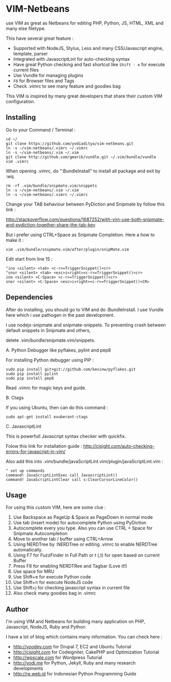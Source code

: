VIM-Netbeans
=============

use VIM as great as Netbeans for editing PHP, Python, JS, HTML, XML and many else filetype.

This have several great feature :

- Supported with NodeJS, Stylus, Less and many CSS/Javascript engine, template, parser 
- Integrated with JavascriptLint for auto-checking syntax 
- Have great Python checking and fast shortcut like `Shift - e` for execute current files
- Use Vundle for managing plugins
- `F8` for Browser files and Tags
- Check .vimrc to see many feature and goodies bag


This VIM is inspired by many great developers that share their custom VIM configuration.


Installing
-----------

Go to your Command / Terminal : 

    cd ~/
    git clone https://github.com/yodiaditya/vim-netbeans.git 
    ln -s ~/vim-netbeans/.vimrc ~/.vimrc
    ln -s ~/vim-netbeans/.vim ~/.vim
    git clone http://github.com/gmarik/vundle.git ~/.vim/bundle/vundle
    vim .vimrc 

When opening .vimrc, do ":BundleInstall" to install all package and exit by :wq.

    rm -rf .vim/bundle/snipmate.vim/snippets
    ln -s ~/vim-netbeans/.vim ~/.vim
    ln -s ~/vim-netbeans/.vimrc ~/.vimrc

Change your TAB behaviour between PyDiction and Snipmate by follow this link :

http://stackoverflow.com/questions/1687252/with-vim-use-both-snipmate-and-pydiction-together-share-the-tab-key

But i prefer using CTRL+Space as Snipmate Completion. Here a how to make it :

`vim .vim/bundle/snipmate.vim/after/plugin/snipMate.vim`

Edit start from line 15 :

    "ino <silent> <tab> <c-r>=TriggerSnippet()<cr>
    "snor <silent> <tab> <esc>i<right><c-r>=TriggerSnippet()<cr>
    ino <silent> <C-Space> <c-r>=TriggerSnippet()<cr>
    snor <silent> <C-Space> <esc>i<right><c-r>=TriggerSnippet()<CR>


Dependencies
------------

After do installing, you should go to VIM and do :BundleInstall. I use Vundle here which i use pathogen in the past development.

I use nodejs-snipmate and snipmate-snippets. To preventing crash between default snippets in Snipmate and others,

delete .vim/bundle/snipmate.vim/snippets. 


A. Python Debugger like pyflakes, pylint and pep8

For installing Python debugger using PIP :

    sudo pip install git+git://github.com/kevinw/pyflakes.git
    sudo pip install pylint
    sudo pip install pep8

Read .vimrc for magic keys and guide.


B. Ctags

If you using Ubuntu, then can do this command :

`sudo apt-get install exuberant-ctags`


C. JavascriptLint

This is powerfull Javascript syntax checker with quickfix.

Folow this link for installation guide : http://cisight.com/auto-checking-errors-for-javascript-in-vim/

Also add this into .vim/bundle/javaScriptLint.vim/plugin/javaScriptLint.vim :


    " set up commands
    command! JavaScriptLintExec call JavascriptLint()
    command! JavaScriptLintClear call s:ClearCursorLineColor()


Usage
------
For using this custom VIM, here are some clue : 

1. Use Backspace as PageUp & Space as PageDown in normal mode
2. Use tab (insert mode) for autocomplete Python using PyDiction
3. Autocomplete every you type. Also you can use CTRL + Space for Snipmate Autocompletion
4. Move to another tab / buffer using CTRL+Arrow
5. Using NERDTree by :NERDTree or editing .vimrc to enable NERDTree automatically.
6. Using F7 for FuzzFinder in Full Path or <leader>t (,t) for open based on current Buffer 
7. Press F8 for enabling NERDTRee and Tagbar (Love it!) 
8. Use <leader> space for MRU
9. Use Shift+e for execute Python code 
10. Use Shift+n for execute NodeJS code 
11. Use Shift+j for checking javascript syntax in current file 
12. Also check many goodies bag in .vimrc

Author
-------
I'm using VIM and Netbeans for building many application on PHP, Javascript, NodeJS, Ruby and Python

I have a lot of blog which contains many information. You can check here : 

- http://yoodey.com for Drupal 7, EC2 and Ubuntu Tutorial
- http://cisight.com for Codeigniter, CakePHP and Optimization Tutorial 
- http://wpscale.com for Wordpress Tutorial
- http://yodi.me for Python, Jekyll, Ruby and many research developments
- http://re.web.id for Indonesian Python Programming Guide
